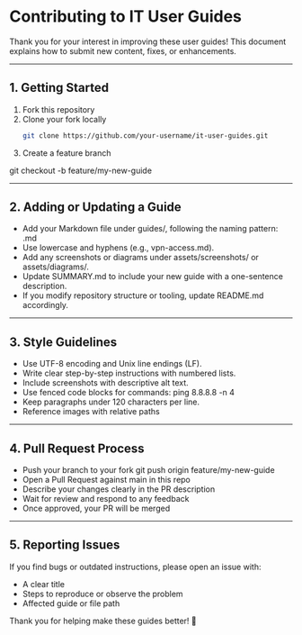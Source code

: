 # Contributing to IT User Guides

Thank you for your interest in improving these user guides! This document explains how to submit new content, fixes, or enhancements.

---

## 1. Getting Started

1. Fork this repository  
2. Clone your fork locally  
   ```bash
   git clone https://github.com/your-username/it-user-guides.git
    ```
3. Create a feature branch

git checkout -b feature/my-new-guide

---

## 2. Adding or Updating a Guide
- Add your Markdown file under guides/, following the naming pattern:
<topic-name>.md
- Use lowercase and hyphens (e.g., vpn-access.md).
- Add any screenshots or diagrams under assets/screenshots/ or assets/diagrams/.
- Update SUMMARY.md to include your new guide with a one-sentence description.
- If you modify repository structure or tooling, update README.md accordingly.

---

## 3. Style Guidelines
- Use UTF-8 encoding and Unix line endings (LF).
- Write clear step-by-step instructions with numbered lists.
- Include screenshots with descriptive alt text.
- Use fenced code blocks for commands:
ping 8.8.8.8 -n 4
- Keep paragraphs under 120 characters per line.
- Reference images with relative paths

---

## 4. Pull Request Process
- Push your branch to your fork
git push origin feature/my-new-guide
- Open a Pull Request against main in this repo
- Describe your changes clearly in the PR description
- Wait for review and respond to any feedback
- Once approved, your PR will be merged

---

## 5. Reporting Issues
If you find bugs or outdated instructions, please open an issue with:
- A clear title
- Steps to reproduce or observe the problem
- Affected guide or file path

Thank you for helping make these guides better! 🎉


